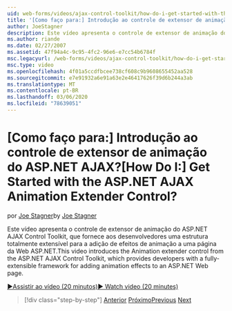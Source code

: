 ```yaml
---
uid: web-forms/videos/ajax-control-toolkit/how-do-i-get-started-with-the-aspnet-ajax-animation-extender-control
title: '[Como faço para:] Introdução ao controle de extensor de animação do ASP.NET AJAX? | Microsoft Docs'
author: JoeStagner
description: Este vídeo apresenta o controle de extensor de animação do ASP.NET AJAX Control Toolkit, que fornece aos desenvolvedores uma estrutura totalmente extensível para um...
ms.author: riande
ms.date: 02/27/2007
ms.assetid: 47f94a4c-9c95-4fc2-96e6-e7cc54b6784f
msc.legacyurl: /web-forms/videos/ajax-control-toolkit/how-do-i-get-started-with-the-aspnet-ajax-animation-extender-control
msc.type: video
ms.openlocfilehash: 4f01a5ccdfbcee738cf608c9b9608655452aa528
ms.sourcegitcommit: e7e91932a6e91a63e2e46417626f39d6b244a3ab
ms.translationtype: MT
ms.contentlocale: pt-BR
ms.lasthandoff: 03/06/2020
ms.locfileid: "78639051"
---
```

# <a name="how-do-i-get-started-with-the-aspnet-ajax-animation-extender-control"></a><span data-ttu-id="d9707-104">[Como faço para:] Introdução ao controle de extensor de animação do ASP.NET AJAX?</span><span class="sxs-lookup"><span data-stu-id="d9707-104">[How Do I:] Get Started with the ASP.NET AJAX Animation Extender Control?</span></span>

<span data-ttu-id="d9707-105">por [Joe Stagner](https://github.com/JoeStagner)</span><span class="sxs-lookup"><span data-stu-id="d9707-105">by [Joe Stagner](https://github.com/JoeStagner)</span></span>

<span data-ttu-id="d9707-106">Este vídeo apresenta o controle de extensor de animação do ASP.NET AJAX Control Toolkit, que fornece aos desenvolvedores uma estrutura totalmente extensível para a adição de efeitos de animação a uma página da Web ASP.NET.</span><span class="sxs-lookup"><span data-stu-id="d9707-106">This video introduces the Animation extender control from the ASP.NET AJAX Control Toolkit, which provides developers with a fully-extensible framework for adding animation effects to an ASP.NET Web page.</span></span>

[<span data-ttu-id="d9707-107">&#9654;Assistir ao vídeo (20 minutos)</span><span class="sxs-lookup"><span data-stu-id="d9707-107">&#9654; Watch video (20 minutes)</span></span>](https://channel9.msdn.com/Blogs/ASP-NET-Site-Videos/how-do-i-get-started-with-the-aspnet-ajax-animation-extender-control)

> [!div class="step-by-step"]
> <span data-ttu-id="d9707-108">[Anterior](how-do-i-use-the-aspnet-ajax-passwordstrength-extender.md)
> [Próximo](how-do-i-use-the-aspnet-ajax-confirmbutton-extender.md)</span><span class="sxs-lookup"><span data-stu-id="d9707-108">[Previous](how-do-i-use-the-aspnet-ajax-passwordstrength-extender.md)
[Next](how-do-i-use-the-aspnet-ajax-confirmbutton-extender.md)</span></span>
